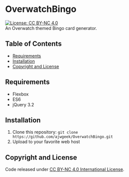# OverwatchBingo
[![License: CC BY-NC 4.0](https://img.shields.io/badge/License-CC%20BY--NC%204.0-lightgrey.svg)](https://creativecommons.org/licenses/by-nc/4.0/)
<br />An Overwatch themed Bingo card generator.

## Table of Contents
 - [Requirements](#requirements)
 - [Installation](#installation)
 - [Copyright and License](#copyright-and-license)

## Requirements
*   Flexbox
*   ES6
*   jQuery 3.2

## Installation
1.  Clone this repository: `git clone https://github.com/ajwgeek/OverwatchBingo.git`
2.  Upload to your favorite web host

## Copyright and License
Code released under [CC BY-NC 4.0 International License](LICENSE.md).

